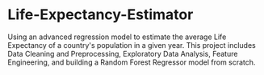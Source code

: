 # Life-Expectancy-Estimator
Using an advanced regression model to estimate the average Life Expectancy of a country's population in a given year. This project includes Data Cleaning and Preprocessing, Exploratory Data Analysis, Feature Engineering, and building a Random Forest Regressor model from scratch.
